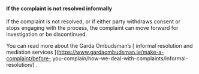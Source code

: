 ####  **If the complaint is not resolved informally**

If the complaint is not resolved, or if either party withdraws consent or
stops engaging with the process, the complaint can move forward for
investigation or be discontinued.

You can read more about the Garda Ombudsman’s [ informal resolution and
mediation services ](https://www.gardaombudsman.ie/make-a-complaint/before-
you-complain/how-we-deal-with-complaints/informal-resolution/) .
